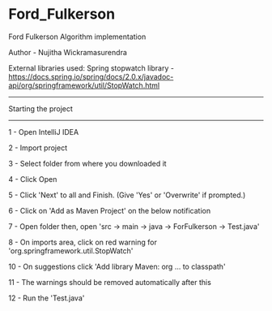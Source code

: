 # Ford_Fulkerson

Ford Fulkerson Algorithm implementation 

Author - Nujitha Wickramasurendra

External libraries used:
Spring stopwatch library - https://docs.spring.io/spring/docs/2.0.x/javadoc-api/org/springframework/util/StopWatch.html

---------------------

Starting the project

---------------------

1  - Open IntelliJ IDEA

2  - Import project

3  - Select folder from where you downloaded it

4  - Click Open

5  - Click 'Next' to all and Finish. (Give 'Yes' or 'Overwrite' if prompted.)

6  - Click on 'Add as Maven Project' on the below notification

7  - Open folder then, open 'src -> main -> java -> ForFulkerson -> Test.java'

8  - On imports area, click on red warning for 'org.springframework.util.StopWatch'

10 - On suggestions click 'Add library Maven: org ... to classpath'

11 - The warnings should be removed automatically after this

12 - Run the 'Test.java' 

